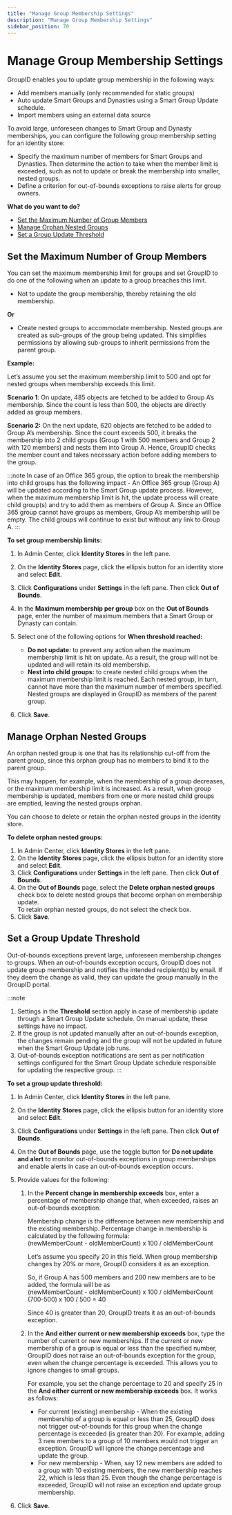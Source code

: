 ```yaml
---
title: "Manage Group Membership Settings"
description: "Manage Group Membership Settings"
sidebar_position: 70
---
```


# Manage Group Membership Settings

GroupID enables you to update group membership in the following ways:

- Add members manually (only recommended for static groups)
- Auto update Smart Groups and Dynasties using a Smart Group Update schedule.
- Import members using an external data source

To avoid large, unforeseen changes to Smart Group and Dynasty memberships, you can configure the
following group membership setting for an identity store:

- Specify the maximum number of members for Smart Groups and Dynasties. Then determine the action to
  take when the member limit is exceeded, such as not to update or break the membership into
  smaller, nested groups.
- Define a criterion for out-of-bounds exceptions to raise alerts for group owners.

**What do you want to do?**

- [Set the Maximum Number of Group Members](#set-the-maximum-number-of-group-members)
- [Manage Orphan Nested Groups](#manage-orphan-nested-groups)
- [Set a Group Update Threshold](#set-a-group-update-threshold)

## Set the Maximum Number of Group Members

You can set the maximum membership limit for groups and set GroupID to do one of the following when
an update to a group breaches this limit.

- Not to update the group membership, thereby retaining the old membership.

**Or**

- Create nested groups to accommodate membership. Nested groups are created as sub-groups of the
  group being updated. This simplifies permissions by allowing sub-groups to inherit permissions
  from the parent group.

**Example:**

Let’s assume you set the maximum membership limit to 500 and opt for nested groups when membership
exceeds this limit.

**Scenario 1**: On update, 485 objects are fetched to be added to Group A’s membership. Since the
count is less than 500, the objects are directly added as group members.

**Scenario 2:** On the next update, 620 objects are fetched to be added to Group A’s membership.
Since the count exceeds 500, it breaks the membership into 2 child groups (Group 1 with 500 members
and Group 2 with 120 members) and nests them into Group A. Hence, GroupID checks the member count
and takes necessary action before adding members to the group.

:::note
In case of an Office 365 group, the option to break the membership into child groups has the
following impact - An Office 365 group (Group A) will be updated according to the Smart Group update
process. However, when the maximum membership limit is hit, the update process will create child
group(s) and try to add them as members of Group A. Since an Office 365 group cannot have groups as
members, Group A’s membership will be empty. The child groups will continue to exist but without any
link to Group A.
:::


**To set group membership limits:**

1. In Admin Center, click **Identity Stores** in the left pane.
2. On the **Identity Stores** page, click the ellipsis button for an identity store and select
   **Edit**.
3. Click **Configurations** under **Settings** in the left pane. Then click **Out of Bounds**.
4. In the **Maximum membership per group** box on the **Out of Bounds** page, enter the number of
   maximum members that a Smart Group or Dynasty can contain.
5. Select one of the following options for **When threshold reached:**

    - **Do not update:** to prevent any action when the maximum membership limit is hit on update.
      As a result, the group will not be updated and will retain its old membership.
    - **Nest into child groups:** to create nested child groups when the maximum membership limit is
      reached. Each nested group, in turn, cannot have more than the maximum number of members
      specified. Nested groups are displayed in GroupID as members of the parent group.

6. Click **Save**.

## Manage Orphan Nested Groups

An orphan nested group is one that has its relationship cut-off from the parent group, since this
orphan group has no members to bind it to the parent group.

This may happen, for example, when the membership of a group decreases, or the maximum membership
limit is increased. As a result, when group membership is updated, members from one or more nested
child groups are emptied, leaving the nested groups orphan.

You can choose to delete or retain the orphan nested groups in the identity store.

**To delete orphan nested groups:**

1. In Admin Center, click **Identity Stores** in the left pane.
2. On the **Identity Stores** page, click the ellipsis button for an identity store and select
   **Edit**.
3. Click **Configurations** under **Settings** in the left pane. Then click **Out of Bounds**.
4. On the **Out of Bounds** page, select the **Delete orphan nested groups** check box to delete
   nested groups that become orphan on membership update.  
   To retain orphan nested groups, do not select the check box.
5. Click **Save**.

## Set a Group Update Threshold

Out-of-bounds exceptions prevent large, unforeseen membership changes to groups. When an
out-of-bounds exception occurs, GroupID does not update group membership and notifies the intended
recipient(s) by email. If they deem the change as valid, they can update the group manually in the
GroupID portal.

:::note
1. Settings in the **Threshold** section apply in case of membership update through a Smart
Group Update schedule. On manual update, these settings have no impact.  
2. If the group is not updated manually after an out-of-bounds exception, the changes remain
pending and the group will not be updated in future when the Smart Group Update job runs.  
3. Out-of-bounds exception notifications are sent as per notification settings configured for the
Smart Group Update schedule responsible for updating the respective group.
:::


**To set a group update threshold:**

1. In Admin Center, click **Identity Stores** in the left pane.
2. On the **Identity Stores** page, click the ellipsis button for an identity store and select
   **Edit**.
3. Click **Configurations** under **Settings** in the left pane. Then click **Out of Bounds**.
4. On the **Out of Bounds** page, use the toggle button for **Do not update and alert** to monitor
   out-of-bounds exceptions in group memberships and enable alerts in case an out-of-bounds
   exception occurs.
5. Provide values for the following:

    1. In the **Percent change in membership exceeds** box, enter a percentage of membership change
       that, when exceeded, raises an out-of-bounds exception.

        Membership change is the difference between new membership and the existing membership.
        Percentage change in membership is calculated by the following formula:  
         (newMemberCount - oldMemberCount) x 100 / oldMemberCount

        Let’s assume you specify 20 in this field. When group membership changes by 20% or more,
        GroupID considers it as an exception.

        So, if Group A has 500 members and 200 new members are to be added, the formula will be as  
         (newMemberCount - oldMemberCount) x 100 / oldMemberCount  
         (700-500) x 100 / 500 = 40

        Since 40 is greater than 20, GroupID treats it as an out-of-bounds exception.

    2. In the **And either current or new membership exceeds** box, type the number of current or
       new memberships. If the current or new membership of a group is equal or less than the
       specified number, GroupID does not raise an out-of-bounds exception for the group, even when
       the change percentage is exceeded. This allows you to ignore changes to small groups.

        For example, you set the change percentage to 20 and specify 25 in the **And either current
        or new membership exceeds** box. It works as follows:

        - For current (existing) membership - When the existing membership of a group is equal or
          less than 25, GroupID does not trigger out-of-bounds for this group when the change
          percentage is exceeded (is greater than 20). For example, adding 3 new members to a group
          of 10 members would not trigger an exception. GroupID will ignore the change percentage
          and update the group.
        - For new membership - When, say 12 new members are added to a group with 10 existing
          members, the new membership reaches 22, which is less than 25. Even though the change
          percentage is exceeded, GroupID will not raise an exception and update group membership.

6. Click **Save**.
